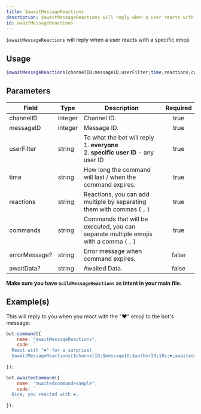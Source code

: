 ```yaml
---
title: $awaitMessageReactions
description: $awaitMessageReactions will reply when a user reacts with a specific emoji.
id: awaitMessageReactions
---
```


`$awaitMessageReactions` will reply when a user reacts with a specific emoji.

## Usage

```php
$awaitMessageReactions[channelID;messageID;userFilter;time;reactions;commands;errorMessage?;awaitData?]
```

## Parameters

| Field         | Type    | Description                                                                                    | Required |
|---------------|---------|------------------------------------------------------------------------------------------------|:--------:|
| channelID     | integer | Channel ID.                                                                                    |  true    |
| messageID     | integer | Message ID.                                                                                    |  true    |
| userFilter    | string  | To what the bot will reply <br /> 1. **everyone** <br /> 2. **specific user ID** - any user ID |  true    |
| time          | string  | How long the command will last / when the command expires.                                     |  true    |
| reactions     | string  | Reactions, you can add multiple by separating them with commas ( `,` )                         |  true    |
| commands      | string  | Commands that will be executed, you can separate multiple emojis with a comma ( `,` )          |  true    |
| errorMessage? | string  | Error message when command expires.                                                            |  false   |
| awaitData?    | string  | Awaited Data.                                                                                  |  false   |

**Make sure you have `GuildMessageReactions` as intent in your main file.**

## Example(s)

This will reply to you when you react with the "❤️" emoji to the bot's message:

```js
bot.command({
    name: "awaitMessageReactions",
    code: `
  React with "❤️" for a surprise! 
  $awaitMessageReactions[$channelID;$messageID;$authorID;10s;❤️;awaitedcommandexample;Whoops! You didn't react in time..]
  `
});

bot.awaitedCommand({
    name: "awaitedcommandexample",
    code: `
  Nice, you reacted with ❤️.
  `
});
```
